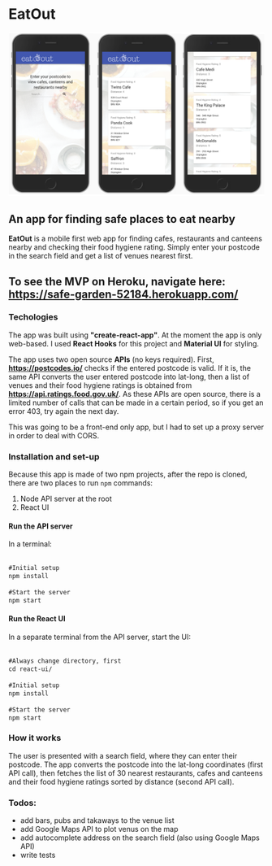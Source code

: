 # EatOut

![App Screenshot](/react-ui/src/assets/screenshot.png)

## An app for finding safe places to eat nearby

**EatOut** is a mobile first web app for finding cafes, restaurants and canteens nearby and checking their food hygiene rating. Simply enter your postcode in the search field and get a list of venues nearest first.

## To see the MVP on Heroku, navigate here: https://safe-garden-52184.herokuapp.com/

### Techologies

The app was built using **"create-react-app"**. At the moment the app is only web-based. I used **React Hooks** for this project and **Material UI** for styling.

The app uses two open source **APIs** (no keys required). First, **https://postcodes.io/** checks if the entered postcode is valid. If it is, the same API converts the user entered postcode into lat-long, then a list of venues and their food hygiene ratings is obtained from **https://api.ratings.food.gov.uk/**. As these APIs are open source, there is a limited number of calls that can be made in a certain period, so if you get an error 403, try again the next day.

This was going to be a front-end only app, but I had to set up a proxy server in order to deal with CORS.

### Installation and set-up

Because this app is made of two npm projects, after the repo is cloned, there are two places to run `npm` commands:

1. Node API server at the root
2. React UI

#### Run the API server

In a terminal:

<pre><code>
#Initial setup
npm install

#Start the server
npm start
</code></pre>

#### Run the React UI

In a separate terminal from the API server, start the UI:

<pre><code>
#Always change directory, first
cd react-ui/

#Initial setup
npm install

#Start the server
npm start
</code></pre>

### How it works

The user is presented with a search field, where they can enter their postcode. The app converts the postcode into the lat-long coordinates (first API call), then fetches the list of 30 nearest restaurants, cafes and canteens and their food hygiene ratings sorted by distance (second API call).

### Todos:

- add bars, pubs and takaways to the venue list
- add Google Maps API to plot venus on the map
- add autocomplete address on the search field (also using Google Maps API)
- write tests
